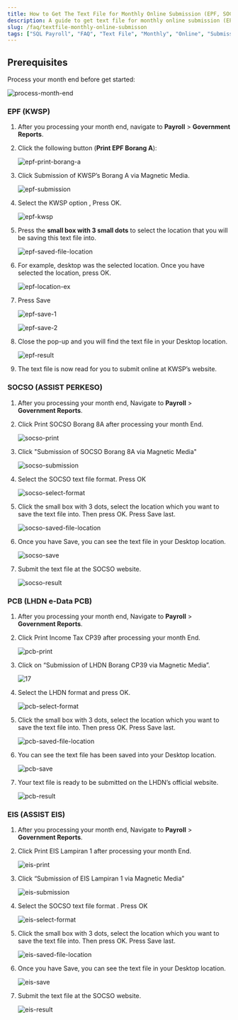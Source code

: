 ```yaml
---
title: How to Get The Text File for Monthly Online Submission (EPF, SOCSO, EIS, PCB)?
description: A guide to get text file for monthly online submission (EPF, SOCSO, EIS, PCB)
slug: /faq/textfile-monthly-online-submisson
tags: ["SQL Payroll", "FAQ", "Text File", "Monthly", "Online", "Submission"]
---
```


## Prerequisites

Process your month end before get started:

![process-month-end](../../static/img/faq/textfile-monthly-online-submisson/process-month-end.png)

### EPF (KWSP)

1. After you processing your month end, navigate to **Payroll** > **Government Reports**.

2. Click the following button (**Print EPF Borang A**):

   ![epf-print-borang-a](../../static/img/faq/textfile-monthly-online-submisson/epf-print-borang-a.png)

3. Click Submission of KWSP’s Borang A via Magnetic Media.

   ![epf-submission](../../static/img/faq/textfile-monthly-online-submisson/epf-submission.png)

4. Select the KWSP option , Press OK.

   ![epf-kwsp](../../static/img/faq/textfile-monthly-online-submisson/epf-kwsp.png)

5. Press the **small box with 3 small dots** to select the location that you will be saving this text file into.

   ![epf-saved-file-location](../../static/img/faq/textfile-monthly-online-submisson/epf-saved-file-location.png)

6. For example, desktop was the selected location. Once you have selected the location, press OK.

   ![epf-location-ex](../../static/img/faq/textfile-monthly-online-submisson/epf-location-example.png)

7. Press Save

   ![epf-save-1](../../static/img/faq/textfile-monthly-online-submisson/epf-save-1.png)

   ![epf-save-2](../../static/img/faq/textfile-monthly-online-submisson/epf-save-2.png)

8. Close the pop-up and you will find the text file in your Desktop location.

   ![epf-result](../../static/img/faq/textfile-monthly-online-submisson/epf-result.png)

9. The text file is now read for you to submit online at KWSP’s website.

### SOCSO (ASSIST PERKESO)

1. After you processing your month end, Navigate to **Payroll** > **Government Reports**.

2. Click Print SOCSO Borang 8A after processing your month End.

   ![socso-print](../../static/img/faq/textfile-monthly-online-submisson/socso-print.png)

3. Click "Submission of SOCSO Borang 8A via Magnetic Media"

   ![socso-submission](../../static/img/faq/textfile-monthly-online-submisson/socso-submission.png)

4. Select the SOCSO text file format. Press OK

   ![socso-select-format](../../static/img/faq/textfile-monthly-online-submisson/socso-select-format.png)

5. Click the small box with 3 dots, select the location which you want to save the text file into. Then press OK. Press Save last.

   ![socso-saved-file-location](../../static/img/faq/textfile-monthly-online-submisson/socso-saved-file-location.png)

6. Once you have Save, you can see the text file in your Desktop location.

   ![socso-save](../../static/img/faq/textfile-monthly-online-submisson/socso-save.png)

7. Submit the text file at the SOCSO website.

   ![socso-result](../../static/img/faq/textfile-monthly-online-submisson/socso-result.png)

### PCB (LHDN e-Data PCB)

1. After you processing your month end, Navigate to **Payroll** > **Government Reports**.

2. Click Print Income Tax CP39 after processing your month End.

   ![pcb-print](../../static/img/faq/textfile-monthly-online-submisson/pcb-print.png)

3. Click on “Submission of LHDN Borang CP39 via Magnetic Media”.

   ![17](../../static/img/faq/textfile-monthly-online-submisson/pcb-submission.png)

4. Select the LHDN format and press OK.

   ![pcb-select-format](../../static/img/faq/textfile-monthly-online-submisson/pcb-select-format.png)

5. Click the small box with 3 dots, select the location which you want to save the text file into. Then press OK. Press Save last.

   ![pcb-saved-file-location](../../static/img/faq/textfile-monthly-online-submisson/pcb-saved-file-location.png)

6. You can see the text file has been saved into your Desktop location.

   ![pcb-save](../../static/img/faq/textfile-monthly-online-submisson/pcb-save.png)

7. Your text file is ready to be submitted on the LHDN’s official website.

   ![pcb-result](../../static/img/faq/textfile-monthly-online-submisson/pcb-result.png)

### EIS (ASSIST EIS)

1. After you processing your month end, Navigate to **Payroll** > **Government Reports**.

2. Click Print EIS Lampiran 1 after processing your month End.

   ![eis-print](../../static/img/faq/textfile-monthly-online-submisson/eis-print.png)

3. Click “Submission of EIS Lampiran 1 via Magnetic Media”

   ![eis-submission](../../static/img/faq/textfile-monthly-online-submisson/eis-submission.png)

4. Select the SOCSO text file format . Press OK

   ![eis-select-format](../../static/img/faq/textfile-monthly-online-submisson/eis-select-format.png)

5. Click the small box with 3 dots, select the location which you want to save the text file into. Then press OK. Press Save last.

   ![eis-saved-file-location](../../static/img/faq/textfile-monthly-online-submisson/eis-saved-file-location.png)

6. Once you have Save, you can see the text file in your Desktop location.

   ![eis-save](../../static/img/faq/textfile-monthly-online-submisson/eis-save.png)

7. Submit the text file at the SOCSO website.

   ![eis-result](../../static/img/faq/textfile-monthly-online-submisson/eis-result.png)
